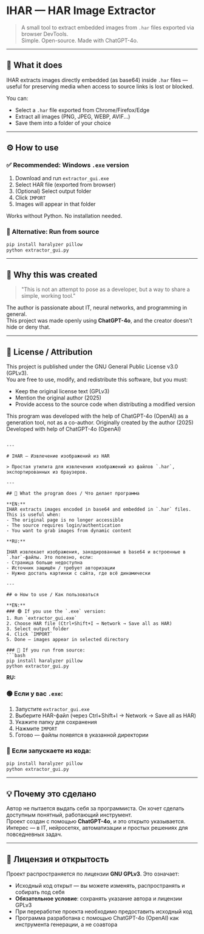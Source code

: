 # IHAR — HAR Image Extractor

> A small tool to extract embedded images from `.har` files exported via browser DevTools.  
> Simple. Open-source. Made with ChatGPT-4o.

---

## 📌 What it does

IHAR extracts images directly embedded (as base64) inside `.har` files — useful for preserving media when access to source links is lost or blocked.

You can:
- Select a `.har` file exported from Chrome/Firefox/Edge
- Extract all images (PNG, JPEG, WEBP, AVIF...)
- Save them into a folder of your choice

---

## ⚙ How to use

### ✅ Recommended: Windows `.exe` version
1. Download and run `extractor_gui.exe`
2. Select HAR file (exported from browser)
3. (Optional) Select output folder
4. Click `IMPORT`
5. Images will appear in that folder

Works without Python. No installation needed.

### 🐍 Alternative: Run from source
```bash
pip install haralyzer pillow
python extractor_gui.py
```

---

## 🤖 Why this was created

> "This is not an attempt to pose as a developer, but a way to share a simple, working tool."

The author is passionate about IT, neural networks, and programming in general.  
This project was made openly using **ChatGPT-4o**, and the creator doesn't hide or deny that.

---

## 📖 License / Attribution

This project is published under the GNU General Public License v3.0 (GPLv3).  
You are free to use, modify, and redistribute this software, but you must:

- Keep the original license text (GPLv3)
- Mention the original author (2025)
- Provide access to the source code when distributing a modified version

This program was developed with the help of ChatGPT-4o (OpenAI) as a generation tool, not as a co-author.
Originally created by the author (2025)  
Developed with help of ChatGPT-4o (OpenAI)
```

---

# IHAR — Извлечение изображений из HAR

> Простая утилита для извлечения изображений из файлов `.har`, экспортированных из браузеров.

---

## 📌 What the program does / Что делает программа

**EN:**  
IHAR extracts images encoded in base64 and embedded in `.har` files. This is useful when:
- The original page is no longer accessible
- The source requires login/authentication
- You want to grab images from dynamic content

**RU:**

IHAR извлекает изображения, закодированные в base64 и встроенные в `.har`-файлы. Это полезно, если:
- Страница больше недоступна
- Источник защищён / требует авторизации
- Нужно достать картинки с сайта, где всё динамически

---

## ⚙ How to use / Как пользоваться

**EN:**  
### 🟢 If you use the `.exe` version:
1. Run `extractor_gui.exe`
2. Choose HAR file (Ctrl+Shift+I → Network → Save all as HAR)
3. Select output folder
4. Click `IMPORT`
5. Done — images appear in selected directory

### 🐍 If you run from source:
```bash
pip install haralyzer pillow
python extractor_gui.py
```

**RU:**

### 🟢 Если у вас `.exe`:
1. Запустите `extractor_gui.exe`
2. Выберите HAR-файл (через Ctrl+Shift+I → Network → Save all as HAR)
3. Укажите папку для сохранения
4. Нажмите `IMPORT`
5. Готово — файлы появятся в указанной директории

### 🐍 Если запускаете из кода:
```bash
pip install haralyzer pillow
python extractor_gui.py
```

---

## 💡 Почему это сделано

Автор не пытается выдать себя за программиста. Он хочет сделать доступным понятный, работающий инструмент.  
Проект создан с помощью **ChatGPT-4o**, и это открыто указывается.  
Интерес — в IT, нейросетях, автоматизации и простых решениях для повседневных задач.

---

## 📖 Лицензия и открытость

Проект распространяется по лицензии **GNU GPLv3**. Это означает:

- Исходный код открыт — вы можете изменять, распространять и собирать под себя
- **Обязательное условие**: сохранять указание автора и лицензии GPLv3
- При переработке проекта необходимо предоставить исходный код
- Программа разработана с помощью ChatGPT-4o (OpenAI) как инструмента генерации, а не соавтора